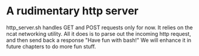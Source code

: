 # A rudimentary http server
http_server.sh handles GET and POST requests only for now. It relies on the ncat networking utility.
All it does is to parse out the incoming http request, and then send back a response "Have fun with bash!"
We will enhance it in future chapters to do more fun stuff.

